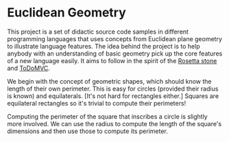 Euclidean Geometry
==================

This project is a set of didactic source code samples in different programming languages that uses concepts from
Euclidean plane geometry to illustrate language features.
The idea behind the project is to help anybody with an understanding of basic geometry pick up the core features of
a new language easily.
It aims to follow in the spirit of the [Rosetta stone](http://en.wikipedia.org/wiki/Rosetta_Stone) and
[ToDoMVC](http://todomvc.com/).

We begin with the concept of geometric shapes, which should know the length of their own perimeter.
This is easy for circles (provided their radius is known) and equilaterals. [It's not hard for rectangles either.]
Squares are equilateral rectangles so it's trivial to compute their perimeters!

Computing the perimeter of the square that inscribes a circle is slightly more involved.
We can use the radius to compute the length of the square's dimensions and then use those to compute its perimeter.
